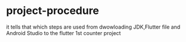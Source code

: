 # project-procedure
it tells that which steps are used from dwowloading JDK,Flutter file and Android Studio to the flutter 1st counter project
